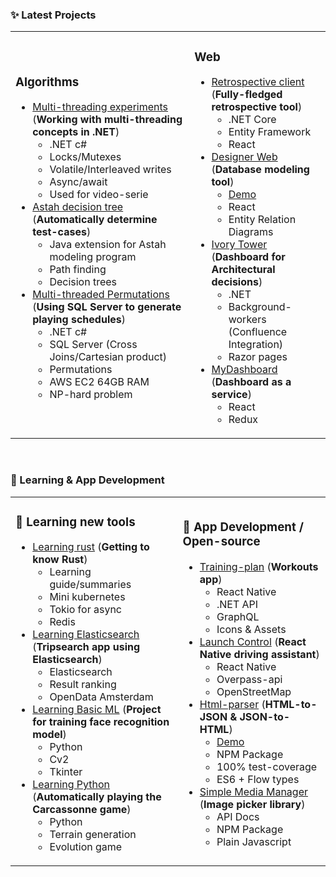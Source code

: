 ### ✨ Latest Projects

<table>
    <tr>
        <td>
            <h3>Algorithms</h3>
            <ul>
              <li><a href="https://github.com/MaartenGDev/multi-threading">Multi-threading experiments</a> (<b>Working with multi-threading concepts in .NET</b>)<ul>
                <li>.NET c#</li>
                <li>Locks/Mutexes</li>
                <li>Volatile/Interleaved writes</li>
                <li>Async/await</li>
                <li>Used for video-serie</li>
                </ul>
              </li>
              <li><a href="https://github.com/MaartenGDev/astah-decision-tree">Astah decision tree</a> (<b>Automatically determine test-cases</b>)<ul>
                <li>Java extension for Astah modeling program</li>
                <li>Path finding</li>
                <li>Decision trees</li>
                </ul>
              </li>
              <li><a href="https://github.com/MaartenGDev/multi-threaded-permutations">Multi-threaded Permutations</a> (<b>Using SQL Server to generate playing schedules</b>)<ul>
                <li>.NET c#</li>
                <li>SQL Server (Cross Joins/Cartesian product)</li>
                <li>Permutations</li>
                <li>AWS EC2 64GB RAM</li>
                <li>NP-hard problem</li>
                </ul>
              </li>
            </ul>
        </td>
        <td>
            <h3>Web</h3>
            <ul>
               <li><a href="https://github.com/MaartenGDev/retrospective-client">Retrospective client</a> (<b>Fully-fledged retrospective tool</b>)
                 <ul>
                  <li>.NET Core</li>
                  <li>Entity Framework</li>
                  <li>React</li>
                </ul>
              </li>
              <li><a href="https://github.com/MaartenGDev/designer-web">Designer Web</a> (<b>Database modeling tool</b>)<ul>
                <li><a href="https://maartengdev.github.io/designer-web/" target="_blank">Demo</a></li>
                <li>React</li>
                <li>Entity Relation Diagrams</li>
                </ul>
              </li>
              <li><a href="https://github.com/MaartenGDev/ivory-tower">Ivory Tower</a> (<b>Dashboard for Architectural decisions</b>)<ul>
                <li>.NET</li>
                <li>Background-workers (Confluence Integration)</li>
                <li>Razor pages</li>
                </ul>
              </li>
              <li><a href="https://github.com/MaartenGDev/mydashboard">MyDashboard</a> (<b>Dashboard as a service</b>)<ul>
                <li>React</li>
                <li>Redux</li>
                </ul>
              </li>
            </ul>
        </td>
    </tr>
</table>

<br />

### 🧠 Learning & App Development

<table>
    <tr>
        <td>
            <h3>📒 Learning new tools</h3>
            <ul>
              <li><a href="https://github.com/MaartenGDev/learning-rust">Learning rust</a> (<b>Getting to know Rust</b>)<ul>
                <li>Learning guide/summaries</li>
                <li>Mini kubernetes</li>
                <li>Tokio for async</li>
                <li>Redis</li>
                </ul>
              </li>
              <li><a href="https://github.com/MaartenGDev/TripSearch-Client">Learning Elasticsearch</a> (<b>Tripsearch app using Elasticsearch</b>)<ul>
                <li>Elasticsearch</li>
                <li>Result ranking</li>
                <li>OpenData Amsterdam</li>
                </ul>
              </li>
              <li><a href="https://github.com/MaartenGDev/face-recognition-trainer">Learning Basic ML</a> (<b>Project for training face recognition model</b>)                   <ul>
                <li>Python</li>
                <li>Cv2</li>
                <li>Tkinter</li>
                </ul>
              </li>
              <li><a href="https://github.com/MaartenGDev/carcassonne-training">Learning Python</a> (<b>Automatically playing the Carcassonne game</b>)<ul>
                <li>Python</li>
                <li>Terrain generation</li>
                <li>Evolution game</li>
                </ul>
              </li>
            </ul>
        </td>
        <td>
            <h3>📱 App Development / Open-source</h3>
            <ul>
              <li><a href="https://github.com/MaartenGDev/training-plan">Training-plan</a> (<b>Workouts app</b>)<ul>
                <li>React Native</li>
                <li>.NET API</li>
                <li>GraphQL</li>
                <li>Icons & Assets</li>
                </ul>
              </li>
              <li><a href="https://github.com/MaartenGDev/launch-control">Launch Control</a> (<b>React Native driving assistant</b>)<ul>
                <li>React Native</li>
                <li>Overpass-api</li>
                <li>OpenStreetMap</li>
                </ul>
              </li>
              <li><a href="https://github.com/MaartenGDev/html-parser">Html-parser</a> (<b>HTML-to-JSON & JSON-to-HTML</b>)<ul>
                <li><a href="https://maartengdev.github.io/html-parser/">Demo</a>
                <li>NPM Package</li>
                <li>100% test-coverage</li>
                <li>ES6 + Flow types</li>
                </ul>
              </li>
              <li><a href="https://github.com/MaartenGDev/simple-media-manager">Simple Media Manager</a> (<b>Image picker library</b>)<ul>
                <li>API Docs</li>
                <li>NPM Package</li>
                <li>Plain Javascript</li>
                </ul>
              </li>
            </ul>
        </td>
    </tr>
</table>

